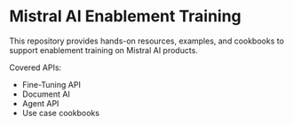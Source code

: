 # Mistral AI Enablement Training

This repository provides hands-on resources, examples, and cookbooks to support enablement training on Mistral AI products.

Covered APIs:
- Fine-Tuning API
- Document AI
- Agent API
- Use case cookbooks